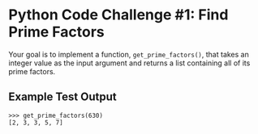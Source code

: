 # Python Code Challenge #1: Find Prime Factors

Your goal is to implement a function, `get_prime_factors()`, that takes an integer value as the input argument and returns a list containing all of its prime factors.

## Example Test Output
```console
>>> get_prime_factors(630)
[2, 3, 3, 5, 7]
```
